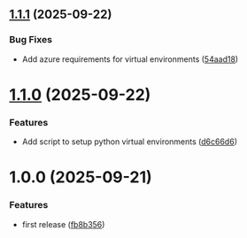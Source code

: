 ## [1.1.1](https://github.com/de-it-krachten/cicd-tools/compare/v1.1.0...v1.1.1) (2025-09-22)


### Bug Fixes

* Add azure requirements for virtual environments ([54aad18](https://github.com/de-it-krachten/cicd-tools/commit/54aad184d102766fdf51f9ec221c0d0639181b8b))

# [1.1.0](https://github.com/de-it-krachten/cicd-tools/compare/v1.0.0...v1.1.0) (2025-09-22)


### Features

* Add script to setup python virtual environments ([d6c66d6](https://github.com/de-it-krachten/cicd-tools/commit/d6c66d6b0e955f2a5c7d2083b93f399ec5e410b8))

# 1.0.0 (2025-09-21)


### Features

* first release ([fb8b356](https://github.com/de-it-krachten/cicd-tools/commit/fb8b35619c8d6e8af8ab22bc0de95cb8a533450b))
